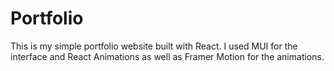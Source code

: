 # Portfolio
This is my simple portfolio website built with React. I used MUI for the interface and React Animations as well as Framer Motion for the animations.
